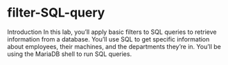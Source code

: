 # filter-SQL-query
Introduction In this lab, you’ll apply basic filters to SQL queries to retrieve information from a database. You’ll use SQL to get specific information about employees, their machines, and the departments they’re in. You’ll be using the MariaDB shell to run SQL queries.
